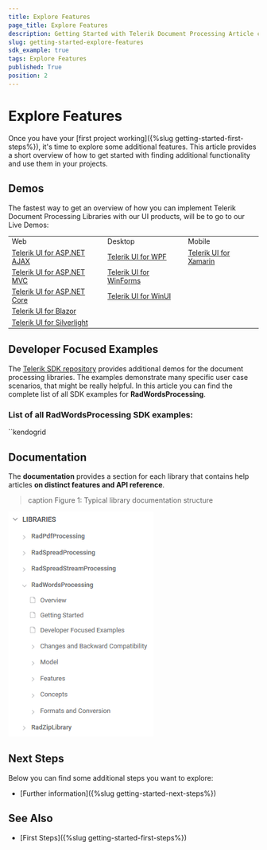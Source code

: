 ```yaml
---
title: Explore Features
page_title: Explore Features
description: Getting Started with Telerik Document Processing Article can be easy like a piece of cake. Check our Overview article and learn more. 
slug: getting-started-explore-features
sdk_example: true
tags: Explore Features
published: True
position: 2
---
```



# Explore Features

Once you have your [first project working]({%slug getting-started-first-steps%}), it's time to explore some additional features. This article provides a short overview of how to get started with finding additional functionality and use them in your projects.

## Demos

The fastest way to get an overview of how you can implement Telerik Document Processing Libraries with our UI products, will be to go to our Live Demos:

||||
|----|----|----|
|Web|Desktop|Mobile|
|[Telerik UI for ASP.NET AJAX](https://demos.telerik.com/aspnet-ajax/)|[Telerik UI for WPF](http://demos.telerik.com/wpf)|[Telerik UI for Xamarin](https://www.telerik.com/support/demos#mobile)|
|[Telerik UI for ASP.NET MVC](https://demos.telerik.com/aspnet-mvc/)|[Telerik UI for WinForms](https://telerik-winforms-demos.s3.amazonaws.com/TelerikWinFormsExamplesLauncher.exe)||
|[Telerik UI for ASP.NET Core](https://demos.telerik.com/aspnet-core/)|[Telerik UI for WinUI](https://demos.telerik.com/winui/?_ga=2.172224931.145105266.1615285037-1571667030.1570715481)||
|[Telerik UI for Blazor](https://demos.telerik.com/blazor-ui)|||
|[Telerik UI for Silverlight](http://demos.telerik.com/silverlight/)|||

## Developer Focused Examples

The [Telerik SDK repository](https://github.com/telerik/document-processing-sdk/tree/master/) provides additional demos for the document processing libraries. The examples demonstrate many specific user case scenarios, that might be really helpful. In this article you can find the complete list of all SDK examples for __RadWordsProcessing__.

### List of all RadWordsProcessing SDK examples:
``kendogrid

## Documentation

The **documentation** provides a section for each library that contains help articles **on distinct features and API reference**.

>caption Figure 1: Typical library documentation structure

![Typical library documentation structure](images/typical-library-docs-structure.png "Typical library documentation structure")

## Next Steps

Below you can find some additional steps you want to explore:

* [Further information]({%slug getting-started-next-steps%})

## See Also

* [First Steps]({%slug getting-started-first-steps%})
